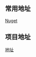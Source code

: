 ## 常用地址
[Nuget](https://www.nuget.org)

## 项目地址
[地址](https://github.com/ardalis/CleanArchitecture)

